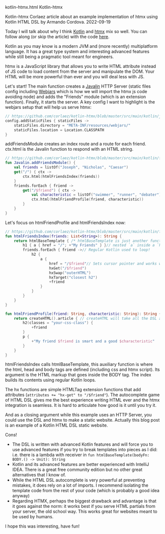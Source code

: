 kotlin-htmx.html
Kotlin-htmx

Kotlin-htmx
Corlaez article about an example implementation of htmx using Kotlin HTML DSL by Armando Cordova.
2022-09-19


Today I will talk about why I think [Kotlin](https://kotlinlang.org/) and [htmx](https://htmx.org/) mix so well. You can follow along (or skip the article) with the code [here](https://github.com/corlaez/kotlin-htmx).

Kotlin as you may know is a modern JVM and (more recently) multiplatform language. It has a great type system and interesting advanced features while still being a pragmatic tool meant for engineers.

htmx is a JavaScript library that allows you to write HTML attribute instead of JS code to load content from the server and manipulate the DOM. Your HTML will be more powerful than ever and you will deal less with JS.

Let's start! The main function creates a [Javalin](https://javalin.io/) HTTP Server (static files config including [Webjars](https://www.webjars.org/) which is how we will import the htmx js code avoiding node) and adds the "Friends" module (which is an extension function). Finally, it starts the server. A key config I want to highlight is the webjars setup that will help us serve htmx:

```kotlin
// https://github.com/corlaez/kotlin-htmx/blob/master/src/main/kotlin/javalin.kt
config.addStaticFiles { staticFiles ->
    staticFiles.directory = "META-INF/resources/webjars/"
    staticFiles.location = Location.CLASSPATH
}
```

addFriendsModule creates an index route and a route for each friend. ctx.html is the Javalin function to respond with an HTML string.

```kotlin
// https://github.com/corlaez/kotlin-htmx/blob/master/src/main/kotlin/friends/addFriendsModule.kt
fun Javalin.addFriendsModule() {
    val friends = listOf("Joseph", "Nicholas", "Caesar")
    get("/") { ctx ->
        ctx.html(htmlFriendsIndex(friends))
    }
    friends.forEach { friend ->
        get("/$friend") { ctx ->
            val characteristic = listOf("swimmer", "runner", "debater").random()
            ctx.html(htmlFriendProfile(friend, characteristic))
        }
    }
}
```

Let's focus on htmlFriendProfile and htmlFriendsIndex now:

```kotlin
// https://github.com/corlaez/kotlin-htmx/blob/master/src/main/kotlin/friends/html.kt
fun htmlFriendsIndex(friends: List<String>): String {
    return htmlBaseTemplate { /* htmlBaseTemplate is just another function of this app. Its parameter is the HTML that is inside the braces */
        h1 { a { href = "/"; +"My Friends" } }// nested `a` inside a `h1`. To insert a text inside any tag we use the + operator
        friends.forEach { friend ->// Regular Kotlin used to loop!
            h2 {
                a {
                    href = "/$friend"// Sets cursor pointer and works without js
                    hxGet("/$friend")
                    hxSwap("outerHTML")
                    hxTarget("closest h2")
                    +friend
                }
            }
        }
    }
}

fun htmlFriendProfile(friend: String, characteristic: String): String {
    return createHTML().article { // createHTML will take all the DSL and produce a String
        h2(classes = "your-css-class") {
            +friend
        }
        p {
            +"My friend $friend is smart and a good $characteristic"
        }
    }
}
```

htmlFriendsIndex calls htmlBaseTemplate, this auxiliary function is where the html, head and body tags are defined (including css and htmx script). Its argument is the HTML markup that goes inside the BODY tag. The index builds its contents using regular Kotlin loops.

The hx functions are simple HTMLTag extension functions that add attributes (`attributes += "hx-get" to "/$friend"`). The autocomplete game of HTML DSL gives me the best experience writing HTML ever and the htmx integration is seamless. It is hard to articulate how good is it until you try it.

And as a closing argument while this example uses an HTTP Server, you could use the DSL and htmx to make a static website. Actually this blog post is an example of a Kotlin HTML DSL static website.

Cons!

* The DSL is written with advanced Kotlin features and will force you to use advanced features if you try to break templates into pieces as I did: i.e. there is a lambda with receiver in `fun htmlBaseTemplate(bodyFn: BODY.() -> Unit): String`
* Kotlin and its advanced features are better experienced with IntelliJ IDEA. There is a great free community edition but no other great alternatives that I know of.
* While the HTML DSL autocomplete is very powerful at preventing mistakes, it does rely on a lot of imports. I recommend isolating the template code from the rest of your code (which is probably a good idea anyway)
* Regarding HTMX, perhaps the biggest drawback and advantage is that it goes against the norm: it works best if you serve HTML partials from your server, the old school way. This works great for websites meant to be used by humans.

I hope this was interesting, have fun!
